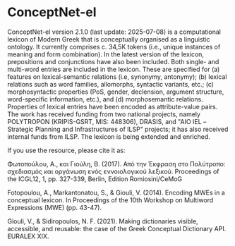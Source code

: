 # ConceptNet-el
ConceptNet-el version 2.1.0 (last update: 2025-07-08) is a computational lexicon of Modern Greek that is conceptually organised as a linguistic ontology. It currently comprises c. 34,5K tokens (i.e., unique instances of meaning and form combination). In the latest version of the lexicon, prepositions and conjunctions have also been included. Both single- and multi-word entries are included in the lexicon. These are specified for (a) features on lexical-semantic relations (i.e, synonymy, antonymy); (b) lexical relations such as word families, allomorphs, syntactic variants, etc.; (c) morphosyntactic properties (PoS, gender, declension, argument structure, word-specific information, etc.), and (d) morphosemantic relations. Properties of lexical entries have been encoded as attribute-value pairs. The work has received funding from two national projects, namely POLYTROPON (KRIPIS-GSRT, MIS: 448306), DRASIS, and "AIO IEL –Strategic Planning and Infrastructures of ILSP" projects; it has also received internal funds from ILSP.  The lexicon is being extended and enriched.

If you use the resource, please cite it as:

Φωτοπούλου, Α., και Γιούλη, Β. (2017). Από την Έκφραση στο Πολύτροπο: σχεδιασμός και οργάνωση ενός εννοιολογικού λεξικού. Proceedings of the ICGL12, 1, pp. 327-339, Berlin, Edition Romiosini/CeMoG

Fotopoulou, A., Markantonatou, S., & Giouli, V. (2014). Encoding MWEs in a conceptual lexicon. In Proceedings of the 10th Workshop on Multiword Expressions (MWE) (pp. 43-47).

Giouli, V., & Sidiropoulos, N. F. (2021). Making dictionaries visible, accessible, and reusable: the case of the Greek Conceptual Dictionary API. EURALEX XIX.

